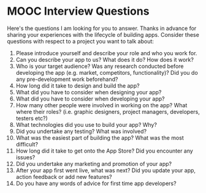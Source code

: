 # MOOC Interview Questions

Here's the questions I am looking for you to answer. Thanks in advance for
sharing your experiences with the lifecycle of building apps. Consider these
questions with respect to a project you want to talk about:

1. Please introduce yourself and describe your role and who you work for.
2. Can you describe your app to us?  What does it do? How does it work?
3. Who is your target audience? Was any research conducted before developing
   the app (e.g. market, competitors, functionality)?  Did you do any
   pre-development work beforehand?
4. How long did it take to design and build the app?  
5. What did you have to consider when designing your app?
6. What did you have to consider when developing your app?
7. How many other people were involved in working on the app?  What where their
   roles? (i.e. graphic designers, project managers, developers, testers etc?)
8. What technologies did you use to build your app? Why?  
9. Did you undertake any testing? What was involved?
10. What was the easiest part of building the app? What was the most difficult?
11. How long did it take to get onto the App Store? Did you encounter any issues?
12. Did you undertake any marketing and promotion of your app?  
13. After your app first went live, what was next? Did you update your app,
    action feedback or add new features?
14. Do you have any words of advice for first time app developers?
